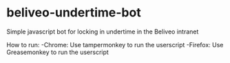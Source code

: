 # beliveo-undertime-bot
Simple javascript bot for locking in undertime in the Beliveo intranet

How to run:
-Chrome: Use tampermonkey to run the userscript
-Firefox: Use Greasemonkey to run the userscript

